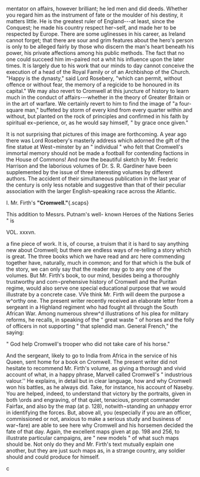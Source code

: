 mentator on affairs, however brilliant; he led
men and did deeds. Whether you regard
him as the instrument of fate or the moulder
of his destiny, it matters little. He is the
greatest ruler of England---at least, since the
Conquest; he made his country respect her¬self,
and made her to be respected by Europe.
There are some uglinesses in his career, as
Ireland cannot forget; that there are sour
and grim features about the hero's person is
only to be alleged fairly by those who discern
the man's heart beneath his power, his
private affections among his public methods.
The fact that no one could succeed him im¬paired
not a whit his influence upon the later
times. It is largely due to his work that our
minds to day cannot conceive the execution
of a head of the Royal Family or of an
Archbishop of the Church. "Happy is the
dynasty," said Lord Rosebery, "which can
permit, without offence or without fear, the
memory of a regicide to be honoured in its
capital." We may also revert to Cromwell
at this juncture of history to learn much in
the conduct of affairs---whether in the theory
of Greater Britain or in the art of warfare.
We certainly revert to him to find the image
of "a four-square man," buffeted by storm
of every kind from every quarter within and
without, but planted on the rock of principles
and confirmed in his faith by spiritual ex¬perience,
or, as he would say himself, " by
grace once given."

It is not surprising that pictures of this
image are forthcoming. A year ago there
was Lord Rosebery's masterly address which
adorned the gift of the fine statue at West¬minster
by an " individual " who felt that
Cromwell's immortal memory should not be
made a football for contending factions in
the House of Commons! And now the
beautiful sketch by Mr. Frederic Harrison
and the laborious volumes of Dr. S. R.
Gardiner have been supplemented by the
issue of three interesting volumes by different
authors. The accident of their simultaneous
publication in the last year of the century is
only less notable and suggestive than that of
their peculiar association with the larger
English-speaking race across the Atlantic.

I. Mr. Firth's **"Cromwell."**{.scaps}

This addition to Messrs. Putnam's well-
known Heroes of the Nations Series " is

VOL. xxxvn.

a fine piece of work. It is, of course, a
truism that it is hard to say anything new
about Cromwell; but there are endless ways
of re-telling a story which is great. The
three books which we have read and arc
here commending together have, naturally,
much in common; and for that which is
the bulk of the story, we can only say that
the reader may go to any one of the volumes.
But Mr. Firth's book, to our mind, besides
being a thoroughly trustworthy and com¬prehensive
history of Cromwell and the
Puritan regime, would also serve one special
educational purpose that we would illustrate
by a concrete case. VVe think Mr. Firth
will deem the purpose a w^orthy one. The
present writer recently received an elaborate
letter from a sergeant in a Highland regiment
who had fought all through the South African
War. Among numerous shrew^d illustrations
of his plea for military reforms, he recalls, in
speaking of the " great waste " of horses and
the folly of officers in not supporting " that
splendid man. General French," the saying:

" God help Cromwell's trooper who did not take
care of his horse."

And the sergeant, likely to go to India from
Africa in the service of his Queen, sent home
for a book on Cromwell. The present writer
did not hesitate to recommend Mr. Firth's
volume, as giving a thorough and vivid
account of what, in a happy phrase, Marvell
called Cromwell's " industrious valour.'' He
explains, in detail but in clear language, how
and why Cromwell won his battles, as he
always did. Take, for instance, his account
of Naseby. You are helped, indeed, to
understand that victory by the portraits,
given in both \\ords and engraving, of that
quiet, tenacious, prompt commander Fairfax,
and also by the map (at p. 128), notwith¬standing
an unhappy error in identifying the
forces. But, above all, you (especially if you
are an officer, commissioned or not, anxious
to make a serious study and business of war¬fare)
are able to see here why Cromwell and
his horsemen decided the fate of that day.
Again, the excellent maps given at pp. 198
and 256, to illustrate particular campaigns,
are " new models " of what such maps should
be. Not only do they and Mr. Firth's text
mutually explain one another, but they are
just such maps as, in a strange country, any
soldier should and could produce for himself.

c
